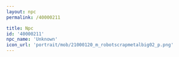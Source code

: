 ```yaml
---
layout: npc
permalink: /40000211

title: Npc
id: '40000211'
npc_name: 'Unknown'
icon_url: 'portrait/mob/21000120_m_robotscrapmetalbig02_p.png'
---
```

